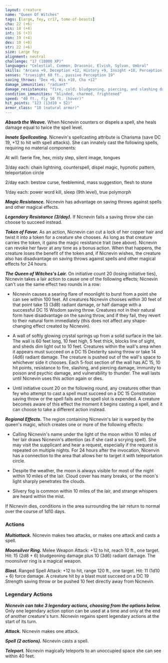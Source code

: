 ```yaml
---
layout: creature
name: "Queen Of Witches"
tags: [large, fey, cr17, tome-of-beasts]
cha: 22 (+6)
wis: 18 (+4)
int: 16 (+3)
con: 19 (+4)
dex: 10 (+0)
str: 22 (+6)
size: Large fey
alignment: neutral
challenge: "17 (18000 XP)"
languages: "Celestial, Common, Draconic, Elvish, Sylvan, Umbral"
skills: "Arcana +9, Deception +12, History +9, Insight +10, Perception +10"
senses: "truesight 60 ft., passive Perception 19"
saving_throws: "Dex +6, Wis +10, Cha +12"
damage_immunities: "radiant"
damage_resistances: "fire, cold; bludgeoning, piercing, and slashing damage from weapons that aren't cold iron"
condition_immunities: "blinded, charmed, frightened"
speed: "40 ft., fly 50 ft. (hover)"
hit_points: "123 (13d10 + 52)"
armor_class: "18 (natural armor)"
---
```


***Absorb the Weave.*** When Nicnevin counters or dispels a spell, she heals damage equal to twice the spell level.

***Innate Spellcasting.*** Nicnevin's spellcasting attribute is Charisma (save DC 19, +12 to hit with spell attacks). She can innately cast the following spells, requiring no material components:

At will: faerie fire, hex, misty step, silent image, tongues

3/day each: chain lightning, counterspell, dispel magic, hypnotic pattern, teleportation circle

2/day each: bestow curse, feeblemind, mass suggestion, flesh to stone

1/day each: power word kill, sleep (9th level), true polymorph

***Magic Resistance.*** Nicnevin has advantage on saving throws against spells and other magical effects.

***Legendary Resistance (3/day).*** If Nicnevin fails a saving throw she can choose to succeed instead.

***Token of Favor.*** As an action, Nicnevin can cut a lock of her copper hair and twist it into a token for a creature she chooses. As long as that creature carries the token, it gains the magic resistance trait (see above). Nicnevin can revoke her favor at any time as a bonus action. When that happens, the creature loses the benefit of the token and, if Nicnevin wishes, the creature also has disadvantage on saving throws against spells and other magical effects for 24 hours.

***The Queen of Witches's Lair.*** On initiative count 20 (losing initiative ties), Nicnevin takes a lair action to cause one of the following effects; Nicnevin can't use the same effect two rounds in a row:

- Nicnevin causes a searing flare of moonlight to burst from a point she can see within 100 feet. All creatures Nicnevin chooses within 30 feet of that point take 13 (3d8) radiant damage, or half damage with a successful DC 15 Wisdom saving throw. Creatures not in their natural form have disadvantage on the saving throw, and if they fail, they revert to their natural form immediately (this does not affect any shape-changing effect created by Nicnevin).

- A wall of softly glowing crystal springs up from a solid surface in the lair. The wall is 60 feet long, 10 feet high, 5 feet thick, blocks line of sight, and sheds dim light out to 10 feet. Creatures within the wall's area when it appears must succeed on a DC 15 Dexterity saving throw or take 14 (4d6) radiant damage. The creature is pushed out of the wall's space to whichever side it chooses. Each 5-foot section of the wall has AC 15, 10 hit points, resistance to fire, slashing, and piercing damage, immunity to poison and psychic damage, and vulnerability to thunder. The wall lasts until Nicnevin uses this action again or dies.

- Until initiative count 20 on the following round, any creatures other than fey who attempt to cast a spell must succeed on a DC 15 Constitution saving throw or the spell fails and the spell slot is expended. A creature becomes aware of this effect the moment it begins casting a spell, and it can choose to take a different action instead.

***Regional Effects.*** The region containing Nicnevin's lair is warped by the queen's magic, which creates one or more of the following effects:

- Calling Nicnevin's name under the light of the moon within 10 miles of her lair draws Nicnevin's attention (as if she cast a scrying spell). She may visit the supplicant and hear a request, especially if the request is repeated on multiple nights. For 24 hours after the invocation, Nicenvin has a connection to the area that allows her to target it with teleportation circle.

- Despite the weather, the moon is always visible for most of the night within 10 miles of the lair. Cloud cover has many breaks, or the moon's light sharply penetrates the clouds.

- Silvery fog is common within 10 miles of the lair, and strange whispers are heard within the mist.

If Nicnevin dies, conditions in the area surrounding the lair return to normal over the course of 1d10 days.

### Actions

***Multiattack.*** Nicnevin makes two attacks, or makes one attack and casts a spell.

***Moonsilver Ring.*** Melee Weapon Attack: +12 to hit, reach 10 ft., one target. Hit: 15 (2d8 + 6) bludgeoning damage plus 10 (3d6) radiant damage. The moonsilver ring is a magical weapon.

***Blast.*** Ranged Spell Attack: +12 to hit, range 120 ft., one target. Hit: 11 (1d10 + 6) force damage. A creature hit by a blast must succeed on a DC 19 Strength saving throw or be pushed 10 feet directly away from Nicnevin.

### Legendary Actions

***Nicnevin can take 3 legendary actions, choosing from the options below.*** Only one legendary action option can be used at a time and only at the end of another creature's turn. Nicnevin regains spent legendary actions at the start of its turn.

***Attack.*** Nicnevin makes one attack.

***Spell (2 actions).*** Nicnevin casts a spell.

***Teleport.*** Nicnevin magically teleports to an unoccupied space she can see within 40 feet.

